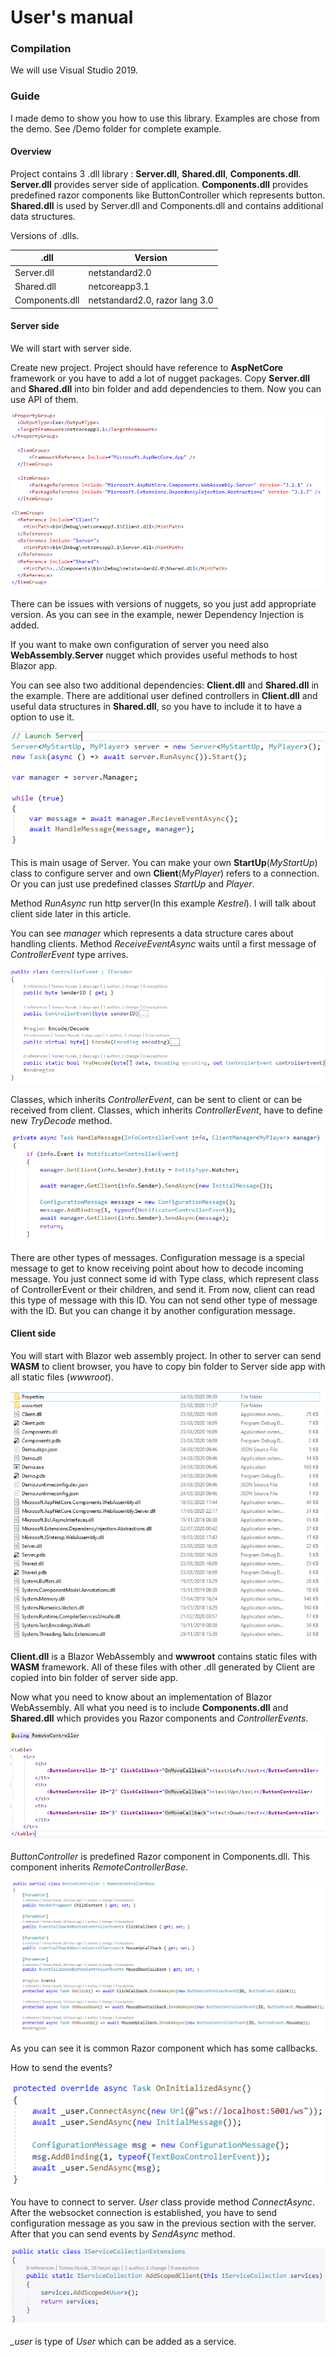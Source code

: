 # User's manual

### Compilation

We will use Visual Studio 2019.

### Guide

I made demo to show you how to use this library. Examples are chose from the demo. See /Demo folder for complete example.

#### Overview

Project contains 3 .dll library : **Server.dll**, **Shared.dll**, **Components.dll**. **Server.dll** provides server side of application. **Components.dll** provides predefined razor components like ButtonController which represents button. **Shared.dll** is used by Server.dll and Components.dll and contains additional data structures.

 Versions of .dlls.

| .dll           | Version                        |
| -------------- | ------------------------------ |
| Server.dll     | netstandard2.0                 |
| Shared.dll     | netcoreapp3.1                  |
| Components.dll | netstandard2.0, razor lang 3.0 |

#### Server side

We will start with server side. 

Create new project. Project should have reference to **AspNetCore** framework or you have to add a lot of nugget packages. Copy **Server.dll** and **Shared.dll** into bin folder and add dependencies to them. Now you can use API of them.  

![](Project.PNG) 

There can be issues with versions of nuggets, so you just add appropriate version. As you can see in the example, newer Dependency Injection is added.

If you want to make own configuration of server you need also **WebAssembly.Server** nugget which provides useful methods to host Blazor app.

You can see also two additional dependencies: **Client.dll** and **Shared.dll** in the example. There are additional user defined controllers in **Client.dll** and useful data structures in **Shared.dll**, so you have to include it to have a option to use it.

![](Main.PNG)

This is main usage of Server. You can make your own **StartUp**(*MyStartUp*) class to configure server and own **Client**(*MyPlayer*) refers to a connection. Or you can just use predefined classes *StartUp* and *Player*. 

Method *RunAsync* run http server(In this example *Kestrel*). I will talk about client side later in this article.

You can see *manager* which represents a data structure cares about handling clients. Method *ReceiveEventAsync* waits until a first message of *ControllerEvent* type arrives.

![](Message.PNG)      

Classes, which inherits *ControllerEvent*, can be sent to client or can be received from client. Classes, which inherits *ControllerEvent*, have to define new *TryDecode* method. 

![](HandlMessage.PNG) 

There are other types of messages. Configuration message is a special message to get to know receiving point about how to decode incoming message. You just connect some id with Type class, which represent class of ControllerEvent or their children, and send it. From now, client can read this type of message with this ID. You can not send other type of message with the ID. But you can change it by another configuration message.

#### Client side

You will start with Blazor web assembly project. In other to server can send **WASM** to client browser, you have to copy bin folder to Server side app with all static files (*wwwroot*).

![](Files.PNG)

**Client.dll** is a Blazor WebAssembly and **wwwroot** contains static files with **WASM** framework. All of these files with other .dll generated by Client are copied into bin folder of server side app.

Now what you need to know about an implementation of Blazor WebAssembly. All what you need is to include **Components.dll** and **Shared.dll** which provides you Razor components and *ControllerEvents*.

![](Gamepad.PNG)

*ButtonController* is predefined Razor component in Components.dll. This component inherits *RemoteControllerBase*. 

![](ButtonController.PNG)

As you can see it is common Razor component which has some callbacks.

How to send the events?

![](User.PNG)

You have to connect to server. *User* class provide method *ConnectAsync*. After the websocket connection is established, you have to send configuration message as you saw in the previous section with the server. After that you can send events by *SendAsync* method.

![](AddClient.PNG)

*_user* is type of *User* which can be added as a service.